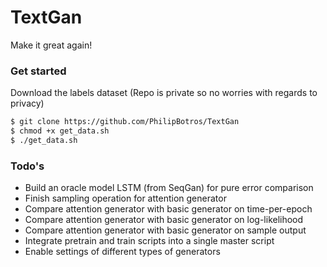 # TextGan

Make it great again!
### Get started

Download the labels dataset (Repo is private so no worries with regards to privacy)

```sh
$ git clone https://github.com/PhilipBotros/TextGan
$ chmod +x get_data.sh
$ ./get_data.sh
```

### Todo's
  - Build an oracle model LSTM (from SeqGan) for pure error comparison
  - Finish sampling operation for attention generator
  - Compare attention generator with basic generator on time-per-epoch
  - Compare attention generator with basic generator on log-likelihood
  - Compare attention generator with basic generator on sample output
  - Integrate pretrain and train scripts into a single master script
  - Enable settings of different types of generators
